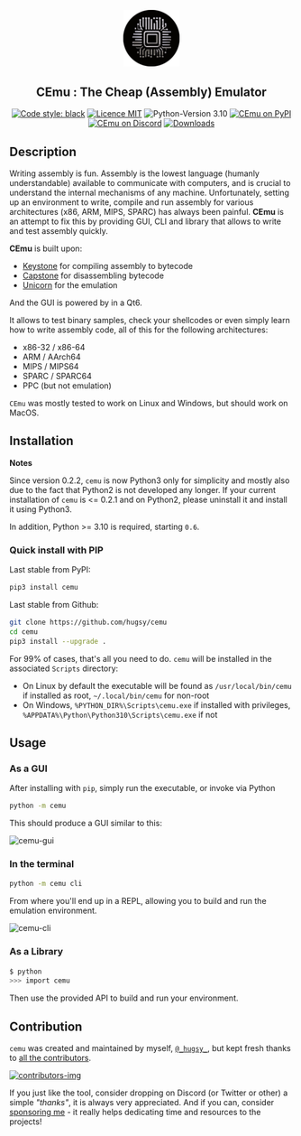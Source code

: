 <p align="center">
  <img alt="Logo" src="cemu/img/new_logo.png" width=20%>
</p>

<h2 align="center">CEmu : The Cheap (Assembly) Emulator</h2>

<p align="center">
  <a href="https://github.com/psf/black"><img alt="Code style: black" src="https://img.shields.io/badge/code%20style-black-000000.svg"></a>
  <a href="https://github.com/hugsy/cemu/blob/master/LICENSE"><img alt="Licence MIT" src="https://img.shields.io/packagist/l/doctrine/orm.svg?maxAge=2592000?style=plastic"></a>
  <img alt="Python-Version 3.10" src="https://img.shields.io/pypi/pyversions/cemu.svg">
  <a href="https://pypi.org/project/cemu/"><img alt="CEmu on PyPI" src="https://img.shields.io/pypi/v/cemu.svg"></a>
  <a href="https://discord.gg/qBn9MbG9vp"><img alt="CEmu on Discord" src="https://img.shields.io/badge/Discord-CEmu-green"></a>
  <a href="https://pepy.tech/project/cemu"><img alt="Downloads" src="https://pepy.tech/badge/cemu"></a>
</p>


## Description

Writing assembly is fun. Assembly is the lowest language (humanly understandable) available to communicate with computers, and is crucial to understand the internal mechanisms of any machine. Unfortunately, setting up an environment to write, compile and run assembly for various architectures (x86, ARM, MIPS, SPARC) has always been painful. **CEmu** is an attempt to fix this by providing GUI, CLI and library that allows to write and test assembly quickly.

**CEmu** is built upon:
 * [Keystone](https://github.com/keystone-engine/keystone) for compiling assembly to bytecode
 * [Capstone](https://github.com/aquynh/capstone) for disassembling bytecode
 * [Unicorn](https://github.com/unicorn-engine/unicorn/) for the emulation

And the GUI is powered by in a Qt6.

It allows to test binary samples, check your shellcodes or even simply learn how to write assembly code, all of this for the following architectures:

  - x86-32 / x86-64
  - ARM / AArch64
  - MIPS / MIPS64
  - SPARC / SPARC64
  - PPC (but not emulation)

`CEmu` was mostly tested to work on Linux and Windows, but should work on MacOS.


## Installation ##

__Notes__

Since version 0.2.2, `cemu` is now Python3 only for simplicity and mostly also due to the fact that Python2 is not developed any longer. If your current installation of `cemu` is <= 0.2.1 and on Python2, please uninstall it and install it using Python3.

In addition, Python >= 3.10 is required, starting `0.6`.


### Quick install with PIP ###

Last stable from PyPI:

```bash
pip3 install cemu
```

Last stable from Github:

```bash
git clone https://github.com/hugsy/cemu
cd cemu
pip3 install --upgrade .
```

For 99% of cases, that's all you need to do. `cemu` will be installed in the associated `Scripts` directory:
 * On Linux by default the executable will be found as `/usr/local/bin/cemu` if installed as root, `~/.local/bin/cemu` for non-root
 * On Windows, `%PYTHON_DIR%\Scripts\cemu.exe` if installed with privileges, `%APPDATA%\Python\Python310\Scripts\cemu.exe` if not

## Usage

### As a GUI

After installing with `pip`, simply run the executable, or invoke via Python

```bash
python -m cemu
```

This should produce a GUI similar to this:

![cemu-gui](https://i.imgur.com/iHtWvTL.png)

### In the terminal

```bash
python -m cemu cli
```

From where you'll end up in a REPL, allowing you to build and run the emulation environment.

![cemu-cli](https://i.imgur.com/SyRJmI5.png)

### As a Library

```bash
$ python
>>> import cemu
```

Then use the provided API to build and run your environment.

## Contribution ##

`cemu` was created and maintained by myself, [`@_hugsy_`](https://twitter.com/_hugsy_), but kept fresh thanks to [all the contributors](https://github.com/hugsy/cemu/graphs/contributors).

[ ![contributors-img](https://contrib.rocks/image?repo=hugsy/cemu) ](https://github.com/hugsy/cemu/graphs/contributors)

If you just like the tool, consider dropping on Discord (or Twitter or other) a simple *"thanks"*, it is always very appreciated.
And if you can, consider [sponsoring me](https://github.com/hugsy/sponsors) - it really helps dedicating time and resources to the projects!
